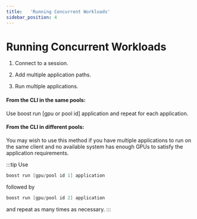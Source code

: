 ```yaml
---
title:   'Running Concurrent Workloads'
sidebar_position: 4
---
```

# Running Concurrent Workloads 



1. Connect to a session.

2. Add multiple application paths.

3. Run multiple applications. 


#### From the CLI in the same pools: 

Use boost run [gpu or pool id] application and repeat for each application.

#### From the CLI in different pools: 

You may wish to use this method if you have multiple applications to run on the same client and no available system has enough GPUs to satisfy the application requirements. 

:::tip
Use
```powershell
boost run [gpu/pool id 1] application
```
followed by 
```powershell
boost run [gpu/pool id 2] application
```
and repeat as many times as necessary. 
:::

 